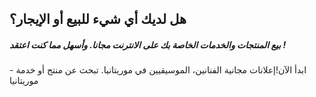 ## هل لديك أي شيء للبيع أو الإيجار؟

##### بيع المنتجات والخدمات الخاصة بك على الانترنت مجانا. وأسهل مما كنت اعتقد !

ابدأ الآن!إعلانات مجانية الفنانين، الموسيقيين في موريتانيا. تبحث عن منتج أو خدمة - موريتانيا